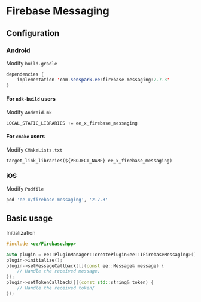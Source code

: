 # Firebase Messaging
## Configuration
### Android
Modify `build.gradle`
```java
dependencies {
    implementation 'com.senspark.ee:firebase-messaging:2.7.3'
}
```

#### For `ndk-build` users
Modify `Android.mk`
```
LOCAL_STATIC_LIBRARIES += ee_x_firebase_messaging
```

#### For `cmake` users
Modify `CMakeLists.txt`
```
target_link_libraries(${PROJECT_NAME} ee_x_firebase_messaging)
```

### iOS
Modify `Podfile`
```ruby
pod 'ee-x/firebase-messaging', '2.7.3'
```

## Basic usage
Initialization
```cpp
#include <ee/Firebase.hpp>

auto plugin = ee::PluginManager::createPlugin<ee::IFirebaseMessaging>();
plugin->initialize();
plugin->setMessageCallback([](const ee::Message& message) {
    // Handle the received message.
});
plugin->setTokenCallback([](const std::string& token) {
    // Handle the received token/
});
```